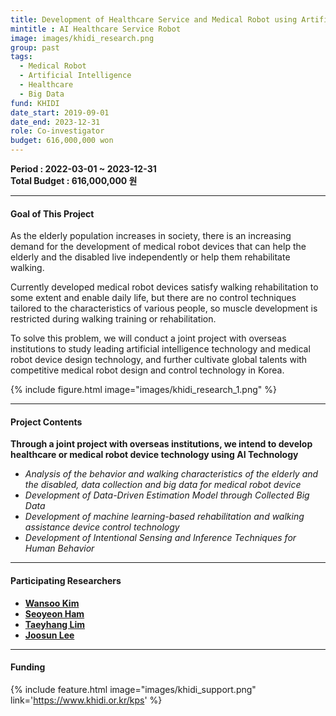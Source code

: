 ```yaml
---
title: Development of Healthcare Service and Medical Robot using Artificial Intelligence
mintitle : AI Healthcare Service Robot
image: images/khidi_research.png 
group: past  
tags: 
  - Medical Robot
  - Artificial Intelligence
  - Healthcare
  - Big Data
fund: KHIDI
date_start: 2019-09-01 
date_end: 2023-12-31
role: Co-investigator
budget: 616,000,000 won
---
```


**<i class="fas fa-sync"></i> Period : 2022-03-01 ~ 2023-12-31**   
**<i class="fas fa-won-sign"></i> Total Budget : 616,000,000 원**   

*** 
#### <i class="fas fa-edit"></i>  **Goal of This Project**
As the elderly population increases in society, there is an increasing demand for the development of medical robot devices that can help the elderly and the disabled live independently or help them rehabilitate walking.    
    
Currently developed medical robot devices satisfy walking rehabilitation to some extent and enable daily life, but there are no control techniques tailored to the characteristics of various people, so muscle development is restricted during walking training or rehabilitation.    

To solve this problem, we will conduct a joint project with overseas institutions to study leading artificial intelligence technology and medical robot device design technology, and further cultivate global talents with competitive medical robot design and control technology in Korea.

{%
  include figure.html
  image="images/khidi_research_1.png"
%}

*** 
#### <i class="far fa-edit"></i>  **Project Contents**   
**Through a joint project with overseas institutions, we intend to develop healthcare or medical robot device technology using AI Technology**   

- *Analysis of the behavior and walking characteristics of the elderly and the disabled, data collection and big data for medical robot device*
- *Development of Data-Driven Estimation Model through Collected Big Data*
- *Development of machine learning-based rehabilitation and walking assistance device control technology*
- *Development of Intentional Sensing and Inference Techniques for Human Behavior*


<!-- {%
  include figure.html
  image="images/khidi_research_2.png"
%} -->


***    

#### **<i class="fas fa-user-circle"></i> Participating Researchers**
* [**Wansoo Kim**](http://harco.hanyang.ac.kr/members/Wansoo-Kim.html)
* [**Seoyeon Ham**](http://harco.hanyang.ac.kr/members/Seoyeon-Ham.html)
* [**Taeyhang Lim**](http://harco.hanyang.ac.kr/members/Taeyhang-Lim.html)
* [**Joosun Lee**](http://harco.hanyang.ac.kr/members/Joosun-Lee.html)

***
#### **<i class="fas fa-money-bill-wave-alt"></i> Funding**
{%
  include feature.html
  image="images/khidi_support.png"
  link='https://www.khidi.or.kr/kps'
%}